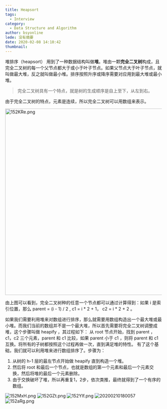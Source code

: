 ```yaml
---
title: Heapsort
tags:
  - Interview
category:
  - Data Structure and Algorithm
author: bsyonline
lede: 没有摘要
date: 2020-02-08 14:10:42
thumbnail:
---
```


堆排序（heapsort） 用到了一种数据结构叫做**堆**。堆由一颗**完全二叉树**构成，且完全二叉树的每一个父节点都大于或小于叶子节点。如果父节点大于叶子节点，就叫做最大堆，反之就叫做最小堆。排序按照升序或降序需要对应用到最大堆或最小堆。
>完全二叉树具有一个特点，就是树的生成顺序是自上至下，从左到右。

由于完全二叉树的特点，元素是连续，所以完全二叉树可以用数组来表示。

<img src="https://s2.ax1x.com/2020/02/10/152KRe.png" alt="152KRe.png" border="0" style="width:600px" />

由上图可以看到，完全二叉树种的任意一个节点都可以通过计算得到：如果 i 是索引位置，那么 parent = (i - 1) / 2 , c1 = i * 2 + 1， c2 = i * 2 + 2 。

如果我们需要利用堆来对数组进行排序，那么就需要用数组构造出一个最大堆或最小堆。而我们当前的数组并不是一个最大堆，所以首先需要将完全二叉树调整成堆，这个步骤叫做 heapify ，其过程如下：
从 root 节点开始，找到 parent ，c1，c2 三个元素，parent 和 c1 比较，如果 parent 小于 c1 ，则将 parent 和 c1 互换。将所有的子树都按照这个过程再做一次，直到满足堆的特性。
有了这个基础，我们就可以利用堆来进行数组排序了。步骤为：
1. 从树的 h-1 层的最左节点开始做 heapify 直到构造一个堆。
2. 然后将 root 和最后一个节点，也就是数组的第一个元素和最后一个元素交换，然后将堆的最后一个元素删除。
3. 由于交换破坏了堆，所以再重复1，2步，依次类推，最终就得到了一个有序的数组。


<img src="https://s2.ax1x.com/2020/02/10/152MxH.png" alt="152MxH.png" border="0" />
<img src="https://s2.ax1x.com/2020/02/10/152GZt.png" alt="152GZt.png" border="0" />
<img src="https://s2.ax1x.com/2020/02/10/152YIf.png" alt="152YIf.png" border="0" />
<img src="https://s2.ax1x.com/2020/02/10/15W3UP.png" alt="20200210180057" border="0">
<img src="https://s2.ax1x.com/2020/02/10/152aRg.png" alt="152aRg.png" border="0" />